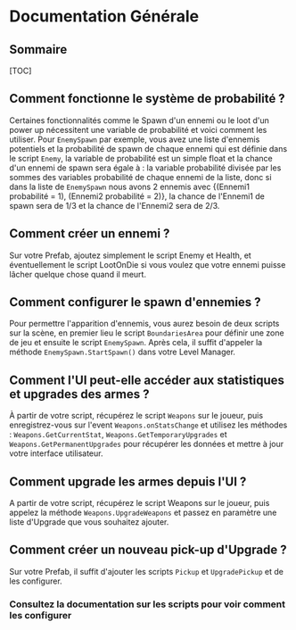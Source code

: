 # Documentation Générale

## Sommaire

[TOC]

## Comment fonctionne le système de probabilité ?
Certaines fonctionnalités comme le Spawn d'un ennemi ou le loot d'un power up nécessitent une variable de probabilité et voici comment les utiliser. Pour ```EnemySpawn``` par exemple, vous avez une liste d'ennemis potentiels et la probabilité de spawn de chaque ennemi qui est définie dans le script ```Enemy```, la variable de probabilité est un simple float et la chance d'un ennemi de spawn sera égale à : la variable probabilité divisée par les sommes des variables probabilité de chaque ennemi de la liste, donc si dans la liste de ```EnemySpawn``` nous avons 2 ennemis avec {(Ennemi1 probabilité = 1), (Ennemi2 probabilité = 2)}, la chance de l'Ennemi1 de spawn sera de 1/3 et la chance de l'Ennemi2 sera de 2/3.

## Comment créer un ennemi ?
Sur votre Prefab, ajoutez simplement le script Enemy et Health, et éventuellement le script LootOnDie si vous voulez que votre ennemi puisse lâcher quelque chose quand il meurt.

## Comment configurer le spawn d'ennemies ?
Pour permettre l'apparition d'ennemis, vous aurez besoin de deux scripts sur la scène, en premier lieu le script ``BoundariesArea``  pour définir une zone de jeu et ensuite  le script ``EnemySpawn``.
Après cela, il suffit d'appeler la méthode ``EnemySpawn.StartSpawn()`` dans votre Level Manager.

## Comment l'UI peut-elle accéder aux statistiques et upgrades des armes ?
À partir de votre script, récupérez le script ``Weapons`` sur le joueur, puis enregistrez-vous sur l'event ``Weapons.onStatsChange`` et utilisez les méthodes : ``Weapons.GetCurrentStat``, ``Weapons.GetTemporaryUpgrades`` et ``Weapons.GetPermanentUpgrades`` pour récupérer les données et mettre à jour votre interface utilisateur.

## Comment upgrade les armes depuis l'UI ?
A partir de votre script, récupérez le script Weapons sur le joueur, puis appelez la méthode ``Weapons.UpgradeWeapons`` et passez en paramètre une liste d'Upgrade que vous souhaitez ajouter.

## Comment créer un nouveau pick-up d'Upgrade ?
Sur votre Prefab, il suffit d'ajouter les scripts ``Pickup`` et ``UpgradePickup`` et de les configurer.


### Consultez la documentation sur les scripts pour voir comment les configurer
